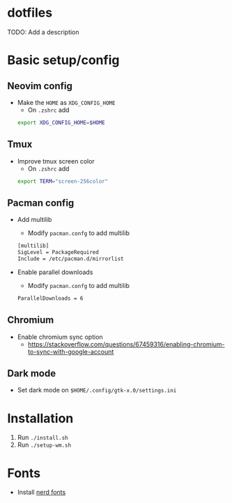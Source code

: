 # dotfiles

TODO: Add a description

# Basic setup/config
## Neovim config
- Make the `HOME` as `XDG_CONFIG_HOME`
    - On `.zshrc` add
    ```sh
    export XDG_CONFIG_HOME=$HOME
    ```

## Tmux
- Improve tmux screen color
    - On `.zshrc` add
    ```sh
    export TERM="screen-256color"
    ```

## Pacman config
- Add multilib
    - Modify `pacman.confg` to add multilib
    ```sh
    [multilib]
    SigLevel = PackageRequired
    Include = /etc/pacman.d/mirrorlist

    ```

- Enable parallel downloads
    - Modify `pacman.confg` to add multilib
    ```sh
    ParallelDownloads = 6

    ```

## Chromium
- Enable chromium sync option
    - https://stackoverflow.com/questions/67459316/enabling-chromium-to-sync-with-google-account

## Dark mode
- Set dark mode on `$HOME/.config/gtk-x.0/settings.ini`

# Installation
1. Run `./install.sh`
2. Run `./setup-wm.sh`

# Fonts
- Install [nerd fonts](https://www.nerdfonts.com/)
